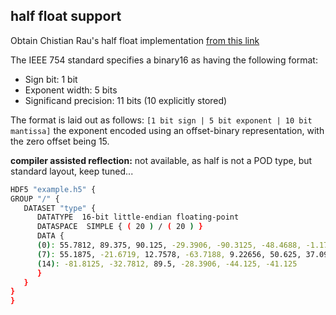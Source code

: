 half float support
--------------------

Obtain Chistian Rau's half float implementation [from this link](http://half.sourceforge.net/)

The IEEE 754 standard specifies a binary16 as having the following format:
- Sign bit: 1 bit
- Exponent width: 5 bits
- Significand precision: 11 bits (10 explicitly stored)

The format is laid out as follows:
`[1 bit sign | 5 bit exponent | 10 bit mantissa]` the exponent encoded using an offset-binary representation, with the zero offset being 15.

**compiler assisted reflection:** not available, as half is not a POD type, but standard layout, keep tuned...

```bash
HDF5 "example.h5" {
GROUP "/" {
   DATASET "type" {
      DATATYPE  16-bit little-endian floating-point
      DATASPACE  SIMPLE { ( 20 ) / ( 20 ) }
      DATA {
      (0): 55.7812, 89.375, 90.125, -29.3906, -90.3125, -48.4688, -1.17871,
      (7): 55.1875, -21.6719, 12.7578, -63.7188, 9.22656, 50.625, 37.0938,
      (14): -81.8125, -32.7812, 89.5, -28.3906, -44.125, -41.125
      }
   }
}
}
```
